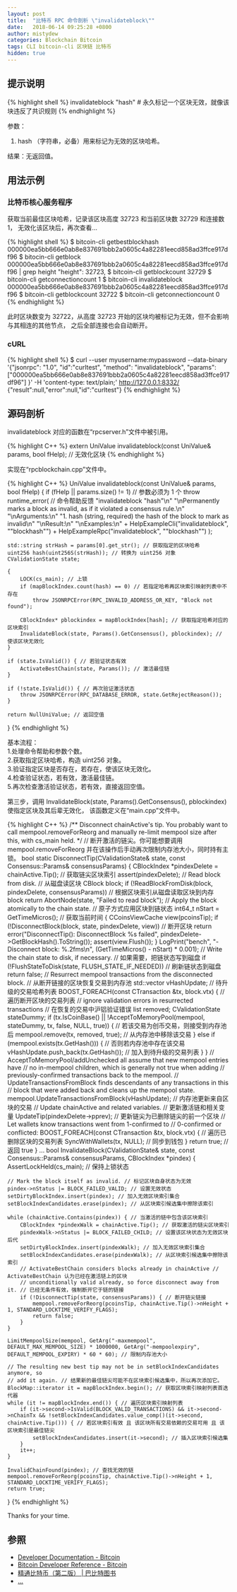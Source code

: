 ```yaml
---
layout: post
title:  "比特币 RPC 命令剖析 \"invalidateblock\""
date:   2018-06-14 09:25:28 +0800
author: mistydew
categories: Blockchain Bitcoin
tags: CLI bitcoin-cli 区块链 比特币
hidden: true
---
```

## 提示说明

{% highlight shell %}
invalidateblock "hash" # 永久标记一个区块无效，就像该块违反了共识规则
{% endhighlight %}

参数：<br>
1. hash （字符串，必备）用来标记为无效的区块哈希。

结果：无返回值。

## 用法示例

### 比特币核心服务程序

获取当前最佳区块哈希，记录该区块高度 32723 和当前区块数 32729 和连接数 1，
无效化该区块后，再次查看...

{% highlight shell %}
$ bitcoin-cli getbestblockhash
000000ea5bb666e0ab8e837691bbb2a0605c4a82281eecd858ad3ffce917df96
$ bitocin-cli getblock 000000ea5bb666e0ab8e837691bbb2a0605c4a82281eecd858ad3ffce917df96 | grep height
  "height": 32723,
$ bitcoin-cli getblockcount
32729
$ bitcoin-cli getconnectioncount
1
$ bitcoin-cli invalidateblock 000000ea5bb666e0ab8e837691bbb2a0605c4a82281eecd858ad3ffce917df96
$ bitcoin-cli getblockcount
32722
$ bitcoin-cli getconnectioncount
0
{% endhighlight %}

此时区块数变为 32722，从高度 32723 开始的区块均被标记为无效，但不会影响与其相连的其他节点，
之后全部连接也会自动断开。

### cURL

{% highlight shell %}
$ curl --user myusername:mypassword --data-binary '{"jsonrpc": "1.0", "id":"curltest", "method": "invalidateblock", "params": ["000000ea5bb666e0ab8e837691bbb2a0605c4a82281eecd858ad3ffce917df96"] }' -H 'content-type: text/plain;' http://127.0.0.1:8332/
{"result":null,"error":null,"id":"curltest"}
{% endhighlight %}

## 源码剖析
invalidateblock 对应的函数在“rpcserver.h”文件中被引用。

{% highlight C++ %}
extern UniValue invalidateblock(const UniValue& params, bool fHelp); // 无效化区块
{% endhighlight %}

实现在“rpcblockchain.cpp”文件中。

{% highlight C++ %}
UniValue invalidateblock(const UniValue& params, bool fHelp)
{
    if (fHelp || params.size() != 1) // 参数必须为 1 个
        throw runtime_error( // 命令帮助反馈
            "invalidateblock \"hash\"\n"
            "\nPermanently marks a block as invalid, as if it violated a consensus rule.\n"
            "\nArguments:\n"
            "1. hash   (string, required) the hash of the block to mark as invalid\n"
            "\nResult:\n"
            "\nExamples:\n"
            + HelpExampleCli("invalidateblock", "\"blockhash\"")
            + HelpExampleRpc("invalidateblock", "\"blockhash\"")
        );

    std::string strHash = params[0].get_str(); // 获取指定的区块哈希
    uint256 hash(uint256S(strHash)); // 转换为 uint256 对象
    CValidationState state;

    {
        LOCK(cs_main); // 上锁
        if (mapBlockIndex.count(hash) == 0) // 若指定哈希再区块索引映射列表中不存在
            throw JSONRPCError(RPC_INVALID_ADDRESS_OR_KEY, "Block not found");

        CBlockIndex* pblockindex = mapBlockIndex[hash]; // 获取指定哈希对应的区块索引
        InvalidateBlock(state, Params().GetConsensus(), pblockindex); // 使该区块无效化
    }

    if (state.IsValid()) { // 若验证状态有效
        ActivateBestChain(state, Params()); // 激活最佳链
    }

    if (!state.IsValid()) { // 再次验证激活状态
        throw JSONRPCError(RPC_DATABASE_ERROR, state.GetRejectReason());
    }

    return NullUniValue; // 返回空值
}
{% endhighlight %}

基本流程：<br>
1.处理命令帮助和参数个数。<br>
2.获取指定区块哈希，构造 uint256 对象。<br>
3.验证指定区块是否存在，若存在，使该区块无效化。<br>
4.检查验证状态，若有效，激活最佳链。<br>
5.再次检查激活验证状态，若有效，直接返回空值。

第三步，调用 InvalidateBlock(state, Params().GetConsensus(), pblockindex) 使指定区块及其后辈无效化，
该函数定义在“main.cpp”文件中。

{% highlight C++ %}
/** Disconnect chainActive's tip. You probably want to call mempool.removeForReorg and manually re-limit mempool size after this, with cs_main held. */ // 断开激活的链尖。你可能想要调用 mempool.removeForReorg 并在该操作后手动再次限制内存池大小，同时持有主锁。
bool static DisconnectTip(CValidationState& state, const Consensus::Params& consensusParams)
{
    CBlockIndex *pindexDelete = chainActive.Tip(); // 获取链尖区块索引
    assert(pindexDelete);
    // Read block from disk. // 从磁盘读区块
    CBlock block;
    if (!ReadBlockFromDisk(block, pindexDelete, consensusParams)) // 根据区块索引从磁盘读取区块到内存 block
        return AbortNode(state, "Failed to read block");
    // Apply the block atomically to the chain state. // 原子方式应用区块到链状态
    int64_t nStart = GetTimeMicros(); // 获取当前时间
    {
        CCoinsViewCache view(pcoinsTip);
        if (!DisconnectBlock(block, state, pindexDelete, view)) // 断开区块
            return error("DisconnectTip(): DisconnectBlock %s failed", pindexDelete->GetBlockHash().ToString());
        assert(view.Flush());
    }
    LogPrint("bench", "- Disconnect block: %.2fms\n", (GetTimeMicros() - nStart) * 0.001);
    // Write the chain state to disk, if necessary. // 如果需要，把链状态写到磁盘
    if (!FlushStateToDisk(state, FLUSH_STATE_IF_NEEDED)) // 刷新链状态到磁盘
        return false;
    // Resurrect mempool transactions from the disconnected block. // 从断开链接的区块恢复交易到内存池
    std::vector<uint256> vHashUpdate; // 待升级的交易哈希列表
    BOOST_FOREACH(const CTransaction &tx, block.vtx) { // 遍历断开区块的交易列表
        // ignore validation errors in resurrected transactions // 在恢复的交易中沪铝验证错误
        list<CTransaction> removed;
        CValidationState stateDummy;
        if (tx.IsCoinBase() || !AcceptToMemoryPool(mempool, stateDummy, tx, false, NULL, true)) { // 若该交易为创币交易，则接受到内存池后
            mempool.remove(tx, removed, true); // 从内存池中移除该交易
        } else if (mempool.exists(tx.GetHash())) { // 否则若内存池中存在该交易
            vHashUpdate.push_back(tx.GetHash()); // 加入到待升级的交易列表
        }
    }
    // AcceptToMemoryPool/addUnchecked all assume that new mempool entries have
    // no in-mempool children, which is generally not true when adding
    // previously-confirmed transactions back to the mempool.
    // UpdateTransactionsFromBlock finds descendants of any transactions in this
    // block that were added back and cleans up the mempool state.
    mempool.UpdateTransactionsFromBlock(vHashUpdate); // 内存池更新来自区块的交易
    // Update chainActive and related variables. // 更新激活链和相关变量
    UpdateTip(pindexDelete->pprev); // 更新链尖为已删除链尖的前一个区块
    // Let wallets know transactions went from 1-confirmed to
    // 0-confirmed or conflicted:
    BOOST_FOREACH(const CTransaction &tx, block.vtx) { // 遍历已删除区块的交易列表
        SyncWithWallets(tx, NULL); // 同步到钱包
    }
    return true; // 返回 true
}
...
bool InvalidateBlock(CValidationState& state, const Consensus::Params& consensusParams, CBlockIndex *pindex)
{
    AssertLockHeld(cs_main); // 保持上锁状态

    // Mark the block itself as invalid. // 标记区块自身状态为无效
    pindex->nStatus |= BLOCK_FAILED_VALID; // 设置无效状态
    setDirtyBlockIndex.insert(pindex); // 加入无效区块索引集合
    setBlockIndexCandidates.erase(pindex); // 从区块索引候选集中擦除该索引

    while (chainActive.Contains(pindex)) { // 当激活的链中包含该区块索引
        CBlockIndex *pindexWalk = chainActive.Tip(); // 获取激活的链尖区块索引
        pindexWalk->nStatus |= BLOCK_FAILED_CHILD; // 设置该区块状态为无效区块后代
        setDirtyBlockIndex.insert(pindexWalk); // 加入无效区块索引集合
        setBlockIndexCandidates.erase(pindexWalk); // 从区块索引候选集中擦除该索引
        // ActivateBestChain considers blocks already in chainActive // ActivateBestChain 认为已经在激活链上的区块
        // unconditionally valid already, so force disconnect away from it. // 已经无条件有效，强制断开它于链的链接
        if (!DisconnectTip(state, consensusParams)) { // 断开链尖链接
            mempool.removeForReorg(pcoinsTip, chainActive.Tip()->nHeight + 1, STANDARD_LOCKTIME_VERIFY_FLAGS);
            return false;
        }
    }

    LimitMempoolSize(mempool, GetArg("-maxmempool", DEFAULT_MAX_MEMPOOL_SIZE) * 1000000, GetArg("-mempoolexpiry", DEFAULT_MEMPOOL_EXPIRY) * 60 * 60); // 限制内存池大小

    // The resulting new best tip may not be in setBlockIndexCandidates anymore, so
    // add it again. // 结果新的最佳链尖可能不在区块索引候选集中，所以再次添加它。
    BlockMap::iterator it = mapBlockIndex.begin(); // 获取区块索引映射列表首迭代器
    while (it != mapBlockIndex.end()) { // 遍历区块索引映射列表
        if (it->second->IsValid(BLOCK_VALID_TRANSACTIONS) && it->second->nChainTx && !setBlockIndexCandidates.value_comp()(it->second, chainActive.Tip())) { // 若区块索引有效 且 该区块所有交易依赖的交易可用 且 该区块索引是最佳链尖
            setBlockIndexCandidates.insert(it->second); // 插入区块索引候选集
        }
        it++;
    }

    InvalidChainFound(pindex); // 查找无效的链
    mempool.removeForReorg(pcoinsTip, chainActive.Tip()->nHeight + 1, STANDARD_LOCKTIME_VERIFY_FLAGS);
    return true;
}
{% endhighlight %}

Thanks for your time.

## 参照
* [Developer Documentation - Bitcoin](https://bitcoin.org/en/developer-documentation)
* [Bitcoin Developer Reference - Bitcoin](https://bitcoin.org/en/developer-reference#invalidateblock)
* [精通比特币（第二版） \| 巴比特图书](http://book.8btc.com/masterbitcoin2cn)
* [...](https://github.com/mistydew/blockchain)
